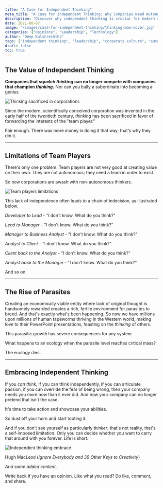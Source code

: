 ```yaml
---
title: "A Case for Independent Thinking"
meta_title: "A Case for Independent Thinking: Why Companies Need Autonomous Thinkers | Leadership"
description: "Discover why independent thinking is crucial for modern corporations. Learn how autonomous thinkers create value and why companies that squelch thinking can't compete."
date: 2021-08-07
image: "/images/case-for-independent-thinking/thinking-man-cover.jpg"
categories: ["Opinions", "Leadership", "Technology"]
author: "Deep Kulshreshtha"
tags: ["independent thinking", "leadership", "corporate culture", "autonomous thinking"]
draft: false
toc: true
---
```


## The Value of Independent Thinking

**Companies that squelch *thinking* can no longer compete with companies that champion *thinking*.** Nor can you bully a subordinate into becoming a genius.

![Thinking sacrificed in corporations](/images/case-for-independent-thinking/thinking-sacrificed-corporations.png)

Since the modern, scientifically conceived corporation was invented in the early half of the twentieth century, *thinking* has been sacrificed in favor of forwarding the interests of the "team player."

Fair enough. There was more money in doing it that way; that's why they did it.

---

## Limitations of Team Players

There's only one problem. Team players are not very good at creating value on their own. They are not autonomous; they need a team in order to exist.

So now corporations are awash with non-autonomous thinkers.

![Team players limitations](/images/case-for-independent-thinking/team-players-limitations.jpg)

This lack of independence often leads to a chain of indecision, as illustrated below.

*Developer to Lead -* "I don't know. What do you think?"

*Lead to Manager -* "I don't know. What do you think?"

*Manager to Business Analyst -* "I don't know. What do you think?"

*Analyst to Client -* "I don't know. What do you think?"

*Client back to the Analyst -* "I don't know. What do you think?"

*Analyst back to the Manager -* "I don't know. What do you think?"

And so on.

---

## The Rise of Parasites

Creating an economically viable entity where lack of original thought is handsomely rewarded creates a rich, fertile environment for parasites to breed. And that's exactly what's been happening. So now we have millions upon millions of human tapeworms thriving in the Western world, making love to their PowerPoint presentations, feasting on the *thinking* of others.

This parasitic growth has severe consequences for any system.

What happens to an ecology when the parasite level reaches critical mass?

The ecology dies.

---

## Embracing Independent Thinking

If you *can think*, if you can think independently, if you can articulate passion, if you can override the fear of being wrong, then your company needs you more now than it ever did. And now your company can no longer pretend that isn't the case.

It's time to take action and showcase your abilities.

So dust off your horn and start tooting it.

And if you don't see yourself as particularly *thinker*, that's not reality, that's a self-imposed limitation. Only you can decide whether you want to carry that around with you forever. Life is short.

![Independent thinking embrace](/images/case-for-independent-thinking/independent-thinking-embrace.jpg)

Hugh MacLeod (*Ignore Everybody and 39 Other Keys to Creativity*)

*And some added content.*

Write back if you have an opinion. Like what you read? Do like, comment, and share.





